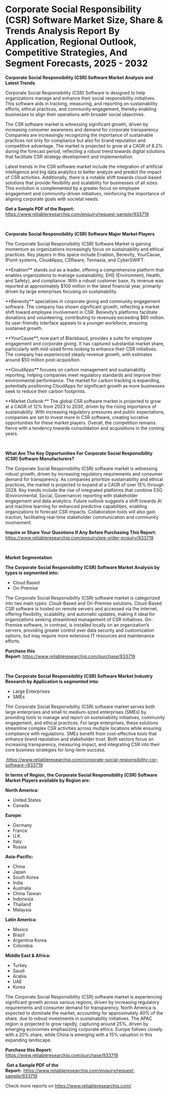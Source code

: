 <p><h1>Corporate Social Responsibility (CSR) Software Market Size, Share & Trends Analysis Report By Application, Regional Outlook, Competitive Strategies, And Segment Forecasts, 2025 - 2032</h1></p><p><strong>Corporate Social Responsibility (CSR) Software Market Analysis and Latest Trends</strong></p>
<p><p>Corporate Social Responsibility (CSR) Software is designed to help organizations manage and enhance their social responsibility initiatives. This software aids in tracking, measuring, and reporting on sustainability efforts, ethical practices, and community engagement, thereby enabling businesses to align their operations with broader social objectives. </p><p>The CSR software market is witnessing significant growth, driven by increasing consumer awareness and demand for corporate transparency. Companies are increasingly recognizing the importance of sustainable practices not only for compliance but also for brand reputation and competitive advantage. The market is projected to grow at a CAGR of 8.2% during the forecast period, reflecting a robust trend towards digital solutions that facilitate CSR strategy development and implementation. </p><p>Latest trends in the CSR software market include the integration of artificial intelligence and big data analytics to better analyze and predict the impact of CSR activities. Additionally, there is a notable shift towards cloud-based solutions that provide flexibility and scalability for businesses of all sizes. This evolution is complemented by a greater focus on employee engagement and community-driven initiatives, reinforcing the importance of aligning corporate goals with societal needs.</p></p>
<p><strong>Get a Sample PDF of the Report:&nbsp;</strong> <a href="https://www.reliableresearchiq.com/enquiry/request-sample/933719?utm_campaign=2321&utm_medium=2&utm_source=Github&utm_content=ia&utm_term=11032025&utm_id=corporate-social-responsibility-csr-software">https://www.reliableresearchiq.com/enquiry/request-sample/933719</a></p>
<p>&nbsp;</p>
<p><strong>Corporate Social Responsibility (CSR) Software Major Market Players</strong></p>
<p><p>The Corporate Social Responsibility (CSR) Software Market is gaining momentum as organizations increasingly focus on sustainability and ethical practices. Key players in this space include Enablon, Benevity, YourCause, IPoint-systems, CloudApps, CSRware, Tennaxia, and CyberSWIFT.</p><p>**Enablon** stands out as a leader, offering a comprehensive platform that enables organizations to manage sustainability, EHS (Environment, Health, and Safety), and compliance. With a robust customer base, its revenue was reported at approximately $100 million in the latest financial year, primarily driven by large enterprises focusing on sustainability.</p><p>**Benevity** specializes in corporate giving and community engagement software. The company has shown significant growth, reflecting a market shift toward employee involvement in CSR. Benevity’s platforms facilitate donations and volunteering, contributing to revenues exceeding $60 million. Its user-friendly interface appeals to a younger workforce, ensuring sustained growth.</p><p>**YourCause**, now part of Blackbaud, provides a suite for employee engagement and corporate giving. It has captured substantial market share, particularly with mid-sized firms looking to enhance their CSR initiatives. The company has experienced steady revenue growth, with estimates around $50 million post-acquisition.</p><p>**CloudApps** focuses on carbon management and sustainability reporting, helping companies meet regulatory standards and improve their environmental performance. The market for carbon tracking is expanding, potentially positioning CloudApps for significant growth as more businesses seek to reduce their carbon footprints.</p><p>**Market Outlook:** The global CSR software market is projected to grow at a CAGR of 12% from 2023 to 2030, driven by the rising importance of sustainability. With increasing regulatory pressures and public expectations, companies are set to invest more in CSR software, creating lucrative opportunities for these market players. Overall, the competition remains fierce with a tendency towards consolidation and acquisitions in the coming years.</p></p>
<p>&nbsp;</p>
<p><strong>What Are The Key Opportunities For Corporate Social Responsibility (CSR) Software Manufacturers?</strong></p>
<p><p>The Corporate Social Responsibility (CSR) software market is witnessing robust growth, driven by increasing regulatory requirements and consumer demand for transparency. As companies prioritize sustainability and ethical practices, the market is projected to expand at a CAGR of over 15% through 2028. Key trends include the rise of integrated platforms that combine ESG (Environmental, Social, Governance) reporting with stakeholder engagement and data analytics. Future outlook suggests a shift towards AI and machine learning for enhanced predictive capabilities, enabling organizations to forecast CSR impacts. Collaboration tools will also gain traction, facilitating real-time stakeholder communication and community involvement.</p></p>
<p><strong>Inquire or Share Your Questions If Any Before Purchasing This Report:</strong> <a href="https://www.reliableresearchiq.com/enquiry/pre-order-enquiry/933719?utm_campaign=2321&utm_medium=2&utm_source=Github&utm_content=ia&utm_term=11032025&utm_id=corporate-social-responsibility-csr-software">https://www.reliableresearchiq.com/enquiry/pre-order-enquiry/933719</a></p>
<p>&nbsp;</p>
<p><strong>Market Segmentation</strong></p>
<p><strong>The Corporate Social Responsibility (CSR) Software Market Analysis by types is segmented into:</strong></p>
<p><ul><li>Cloud Based</li><li>On-Premise</li></ul></p>
<p><p>The Corporate Social Responsibility (CSR) software market is categorized into two main types: Cloud-Based and On-Premise solutions. Cloud-Based CSR software is hosted on remote servers and accessed via the internet, offering flexibility, scalability, and automatic updates, making it ideal for organizations seeking streamlined management of CSR initiatives. On-Premise software, in contrast, is installed locally on an organization’s servers, providing greater control over data security and customization options, but may require more extensive IT resources and maintenance efforts.</p></p>
<p><strong>Purchase this Report:&nbsp;</strong><a href="https://www.reliableresearchiq.com/purchase/933719?utm_campaign=2321&utm_medium=2&utm_source=Github&utm_content=ia&utm_term=11032025&utm_id=corporate-social-responsibility-csr-software">https://www.reliableresearchiq.com/purchase/933719</a></p>
<p>&nbsp;</p>
<p><strong>The Corporate Social Responsibility (CSR) Software Market Industry Research by Application is segmented into:</strong></p>
<p><ul><li>Large Enterprises</li><li>SMEs</li></ul></p>
<p><p>The Corporate Social Responsibility (CSR) software market serves both large enterprises and small to medium-sized enterprises (SMEs) by providing tools to manage and report on sustainability initiatives, community engagement, and ethical practices. For large enterprises, these solutions streamline complex CSR activities across multiple locations while ensuring compliance with regulations. SMEs benefit from cost-effective tools that enhance brand reputation and stakeholder trust. Both sectors focus on increasing transparency, measuring impact, and integrating CSR into their core business strategies for long-term success.</p></p>
<p><a href="https://www.reliableresearchiq.com/corporate-social-responsibility-csr-software-r933719?utm_campaign=2321&utm_medium=2&utm_source=Github&utm_content=ia&utm_term=11032025&utm_id=corporate-social-responsibility-csr-software">&nbsp;https://www.reliableresearchiq.com/corporate-social-responsibility-csr-software-r933719</a></p>
<p><strong>In terms of Region, the Corporate Social Responsibility (CSR) Software Market Players available by Region are:</strong></p>
<p>
    <p> <strong> North America: </strong>
        <ul>
            <li>United States</li>
            <li>Canada</li>
        </ul>
        </p> 
    <p> <strong> Europe: </strong>
        <ul>
            <li>Germany</li>
            <li>France</li>
            <li>U.K.</li>
            <li>Italy</li>
            <li>Russia</li>
        </ul>
        </p> 
    <p> <strong> Asia-Pacific: </strong>
        <ul>
            <li>China</li>
            <li>Japan</li>
            <li>South Korea</li>
            <li>India</li>
            <li>Australia</li>
            <li>China Taiwan</li>
            <li>Indonesia</li>
            <li>Thailand</li>
            <li>Malaysia</li>
        </ul>
        </p> 
    <p> <strong> Latin America: </strong>
        <ul>
            <li>Mexico</li>
            <li>Brazil</li>
            <li>Argentina Korea</li>
            <li>Colombia</li>
        </ul>
        </p> 
    <p> <strong> Middle East & Africa: </strong>
        <ul>
            <li>Turkey</li>
            <li>Saudi</li>
            <li>Arabia</li>
            <li>UAE</li>
            <li>Korea</li>
        </ul>
    </p>
    </p>
<p><p>The Corporate Social Responsibility (CSR) software market is experiencing significant growth across various regions, driven by increasing regulatory requirements and consumer demand for transparency. North America is expected to dominate the market, accounting for approximately 40% of the share, due to robust investments in sustainability initiatives. The APAC region is projected to grow rapidly, capturing around 25%, driven by emerging economies emphasizing corporate ethics. Europe follows closely with a 20% share, while China is emerging with a 15% valuation in this expanding landscape.</p></p>
<p><strong>Purchase this Report: </strong><a href="https://www.reliableresearchiq.com/purchase/933719?utm_campaign=2321&utm_medium=2&utm_source=Github&utm_content=ia&utm_term=11032025&utm_id=corporate-social-responsibility-csr-software">https://www.reliableresearchiq.com/purchase/933719</a></p>
<p>&nbsp;<strong>Get a Sample PDF of the Report:&nbsp;&nbsp;</strong><a href="https://www.reliableresearchiq.com/enquiry/request-sample/933719?utm_campaign=2321&utm_medium=2&utm_source=Github&utm_content=ia&utm_term=11032025&utm_id=corporate-social-responsibility-csr-software">https://www.reliableresearchiq.com/enquiry/request-sample/933719</a></p>
<p><strong></strong></p>
<p>Check more reports on <a href="https://www.reliableresearchiq.com/?utm_campaign=2321&utm_medium=2&utm_source=Github&utm_content=ia&utm_term=11032025&utm_id=corporate-social-responsibility-csr-software">https://www.reliableresearchiq.com/</a></p>